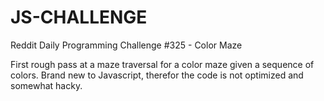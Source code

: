 # JS-CHALLENGE

Reddit Daily Programming Challenge #325 - Color Maze

First rough pass at a maze traversal for a color maze given a sequence of colors. Brand new to Javascript, therefor the code is not optimized and somewhat hacky.
